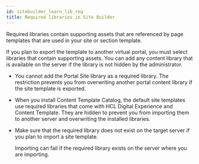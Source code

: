 ```yaml
---
id: sitebuilder_learn_lib_req
title: Required libraries in Site Builder
---
```



Required libraries contain supporting assets that are referenced by page templates that are used in your site or section template.

If you plan to export the template to another virtual portal, you must select libraries that contain supporting assets. You can add any content library that is available on the server if the library is not hidden by the administrator.

-   You cannot add the Portal Site library as a required library. The restriction prevents you from overwriting another portal content library if the site template is exported.
-   When you install Content Template Catalog, the default site templates use required libraries that come with HCL Digital Experience and Content Template. They are hidden to prevent you from importing them to another server and overwriting the installed libraries.
-   Make sure that the required library does not exist on the target server if you plan to import a site template.

    Importing can fail if the required library exists on the server where you are importing.


